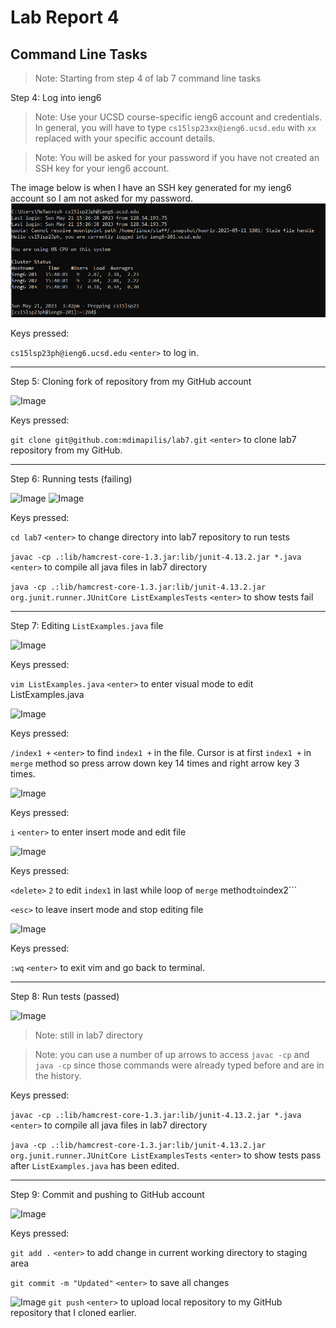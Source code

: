 # Lab Report 4

## Command Line Tasks

>Note: Starting from step 4 of lab 7 command line tasks

Step 4: Log into ieng6

>Note: Use your UCSD course-specific ieng6 account and credentials.  In general, you will have to type ```cs15lsp23xx@ieng6.ucsd.edu``` with ```xx``` replaced with your specific account details.

>Note: You will be asked for your password if you have not created an SSH key for your ieng6 account.

The image below is when I have an SSH key generated for my ieng6 account so I am not asked for my password.
![Image](Step4.png)

Keys pressed:

```cs15lsp23ph@ieng6.ucsd.edu``` ```<enter>``` to log in.

---

Step 5: Cloning fork of repository from my GitHub account

![Image](Step5.png)

Keys pressed:

```git clone git@github.com:mdimapilis/lab7.git``` ```<enter>``` to clone lab7 repository from my GitHub.

---

Step 6: Running tests (failing)

![Image](Step6pt1.png)
![Image](Step6pt2.png)

Keys pressed:

```cd lab7``` ```<enter>``` to change directory into lab7 repository to run tests

```javac -cp .:lib/hamcrest-core-1.3.jar:lib/junit-4.13.2.jar *.java``` ```<enter>``` to compile all java files in lab7 directory

```java -cp .:lib/hamcrest-core-1.3.jar:lib/junit-4.13.2.jar org.junit.runner.JUnitCore ListExamplesTests``` ```<enter>``` to show tests fail

---

Step 7: Editing ```ListExamples.java``` file

![Image](Step7pt1.png)

Keys pressed:

```vim ListExamples.java``` ```<enter>``` to enter visual mode to edit ListExamples.java

![Image](Step7pt2.png)

Keys pressed:

```/index1 +``` ```<enter>``` to find ```index1 +``` in the file. Cursor is at first ```index1 +``` in ```merge``` method so press arrow down key 14 times and right arrow key 3 times.

![Image](Step7pt3.png)


Keys pressed:

```i``` ```<enter>``` to enter insert mode and edit file

![Image](Step7pt4.png)

Keys pressed:

```<delete>``` ```2``` to edit ```index1``` in last while loop of ```merge``` method``` to ```index2```

```<esc>``` to leave insert mode and stop editing file

![Image](Step7pt5.png)

Keys pressed:
  
```:wq``` ```<enter>``` to exit vim and go back to terminal.
  
---

Step 8: Run tests (passed)

![Image](Step8.png)

>Note: still in lab7 directory
  
>Note: you can use a number of up arrows to access ```javac -cp``` and ```java -cp``` since those commands were already typed before and are in the history.

  
Keys pressed:
  
```javac -cp .:lib/hamcrest-core-1.3.jar:lib/junit-4.13.2.jar *.java``` ```<enter>``` to compile all java files in lab7 directory
  
```java -cp .:lib/hamcrest-core-1.3.jar:lib/junit-4.13.2.jar org.junit.runner.JUnitCore ListExamplesTests``` ```<enter>``` to show tests pass after ```ListExamples.java``` has been edited.
  
---
  
Step 9: Commit and pushing to GitHub account

![Image](Step9pt1.png)

Keys pressed:
  
```git add .``` ```<enter>``` to add change in current working directory to staging area
  
```git commit -m "Updated"``` ```<enter>``` to save all changes

![Image](Step9pt2.png)
```git push``` ```<enter>``` to upload local repository to my GitHub repository that I cloned earlier.
